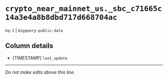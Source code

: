 # `crypto_near_mainnet_us._sbc_c71665c14a3e4a8b8dbd717d668704ac`
`bq-1` | `bigquery-public-data`

## Column details
* [TIMESTAMP] `last_update`

-------------------------------------------------------------------------------
*Do not make edits above this line.*
